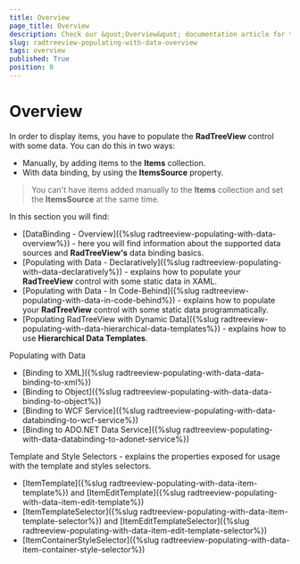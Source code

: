 ```yaml
---
title: Overview
page_title: Overview
description: Check our &quot;Overview&quot; documentation article for the RadTreeView {{ site.framework_name }} control.
slug: radtreeview-populating-with-data-overview
tags: overview
published: True
position: 0
---
```


# Overview

In order to display items, you have to populate the __RadTreeView__ control with some data. You can do this in two ways:

* Manually, by adding items to the __Items__ collection.
* With data binding, by using the __ItemsSource__ property.

>You can't have items added manually to the __Items__ collection and set the __ItemsSource__ at the same time.

In this section you will find:

* [DataBinding - Overview]({%slug radtreeview-populating-with-data-overview%}) - here you will find information about the supported data sources and __RadTreeView's__ data binding basics.
* [Populating with Data - Declaratively]({%slug radtreeview-populating-with-data-declaratively%}) - explains how to populate your __RadTreeView__ control with some static data in XAML.
* [Populating with Data - In Code-Behind]({%slug radtreeview-populating-with-data-in-code-behind%}) - explains how to populate your __RadTreeView__ control with some static data programmatically.
* [Populating RadTreeView with Dynamic Data]({%slug radtreeview-populating-with-data-hierarchical-data-templates%}) - explains how to use __Hierarchical Data Templates__.

Populating with Data 

* [Binding to XML]({%slug radtreeview-populating-with-data-data-binding-to-xml%})
* [Binding to Object]({%slug radtreeview-populating-with-data-data-binding-to-object%})
* [Binding to WCF Service]({%slug radtreeview-populating-with-data-databinding-to-wcf-service%})
* [Binding to ADO.NET Data Service]({%slug radtreeview-populating-with-data-databinding-to-adonet-service%})

Template and Style Selectors - explains the properties exposed for usage with the template and styles selectors.

* [ItemTemplate]({%slug radtreeview-populating-with-data-item-template%}) and [ItemEditTemplate]({%slug radtreeview-populating-with-data-item-edit-template%})
* [ItemTemplateSelector]({%slug radtreeview-populating-with-data-item-template-selector%}) and [ItemEditTemplateSelector]({%slug radtreeview-populating-with-data-item-edit-template-selector%})
* [ItemContainerStyleSelector]({%slug radtreeview-populating-with-data-item-container-style-selector%})